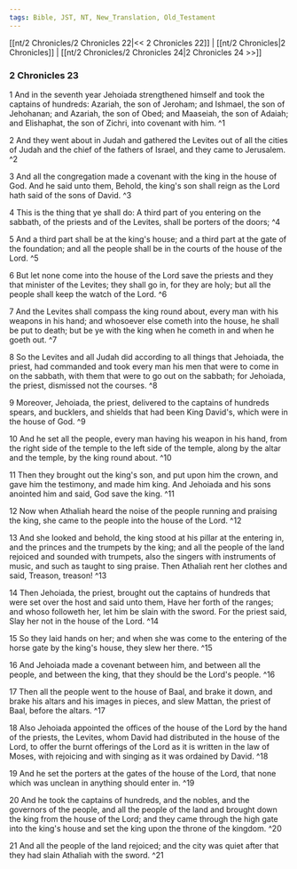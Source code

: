 ```yaml
---
tags: Bible, JST, NT, New_Translation, Old_Testament
---
```


[[nt/2 Chronicles/2 Chronicles 22|<< 2 Chronicles 22]] | [[nt/2 Chronicles|2 Chronicles]] | [[nt/2 Chronicles/2 Chronicles 24|2 Chronicles 24 >>]]

### 2 Chronicles 23

1 And in the seventh year Jehoiada strengthened himself and took the captains of hundreds: Azariah, the son of Jeroham; and Ishmael, the son of Jehohanan; and Azariah, the son of Obed; and Maaseiah, the son of Adaiah; and Elishaphat, the son of Zichri, into covenant with him.  ^1

2 And they went about in Judah and gathered the Levites out of all the cities of Judah and the chief of the fathers of Israel, and they came to Jerusalem.  ^2

3 And all the congregation made a covenant with the king in the house of God. And he said unto them, Behold, the king\'s son shall reign as the Lord hath said of the sons of David.  ^3

4 This is the thing that ye shall do: A third part of you entering on the sabbath, of the priests and of the Levites, shall be porters of the doors;  ^4

5 And a third part shall be at the king\'s house; and a third part at the gate of the foundation; and all the people shall be in the courts of the house of the Lord.  ^5

6 But let none come into the house of the Lord save the priests and they that minister of the Levites; they shall go in, for they are holy; but all the people shall keep the watch of the Lord.  ^6

7 And the Levites shall compass the king round about, every man with his weapons in his hand; and whosoever else cometh into the house, he shall be put to death; but be ye with the king when he cometh in and when he goeth out.  ^7

8 So the Levites and all Judah did according to all things that Jehoiada, the priest, had commanded and took every man his men that were to come in on the sabbath, with them that were to go out on the sabbath; for Jehoiada, the priest, dismissed not the courses.  ^8

9 Moreover, Jehoiada, the priest, delivered to the captains of hundreds spears, and bucklers, and shields that had been King David\'s, which were in the house of God.  ^9

10 And he set all the people, every man having his weapon in his hand, from the right side of the temple to the left side of the temple, along by the altar and the temple, by the king round about.  ^10

11 Then they brought out the king\'s son, and put upon him the crown, and gave him the testimony, and made him king. And Jehoiada and his sons anointed him and said, God save the king.  ^11

12 Now when Athaliah heard the noise of the people running and praising the king, she came to the people into the house of the Lord.  ^12

13 And she looked and behold, the king stood at his pillar at the entering in, and the princes and the trumpets by the king; and all the people of the land rejoiced and sounded with trumpets, also the singers with instruments of music, and such as taught to sing praise. Then Athaliah rent her clothes and said, Treason, treason!  ^13

14 Then Jehoiada, the priest, brought out the captains of hundreds that were set over the host and said unto them, Have her forth of the ranges; and whoso followeth her, let him be slain with the sword. For the priest said, Slay her not in the house of the Lord.  ^14

15 So they laid hands on her; and when she was come to the entering of the horse gate by the king\'s house, they slew her there.  ^15

16 And Jehoiada made a covenant between him, and between all the people, and between the king, that they should be the Lord\'s people.  ^16

17 Then all the people went to the house of Baal, and brake it down, and brake his altars and his images in pieces, and slew Mattan, the priest of Baal, before the altars.  ^17

18 Also Jehoiada appointed the offices of the house of the Lord by the hand of the priests, the Levites, whom David had distributed in the house of the Lord, to offer the burnt offerings of the Lord as it is written in the law of Moses, with rejoicing and with singing as it was ordained by David.  ^18

19 And he set the porters at the gates of the house of the Lord, that none which was unclean in anything should enter in.  ^19

20 And he took the captains of hundreds, and the nobles, and the governors of the people, and all the people of the land and brought down the king from the house of the Lord; and they came through the high gate into the king\'s house and set the king upon the throne of the kingdom.  ^20

21 And all the people of the land rejoiced; and the city was quiet after that they had slain Athaliah with the sword.  ^21

 
